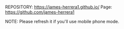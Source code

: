 REPOSITORY: https://james-herrera1.github.io/
Page: https://github.com/james-herrera1

NOTE: Please refresh it if you'll use mobile phone mode.
